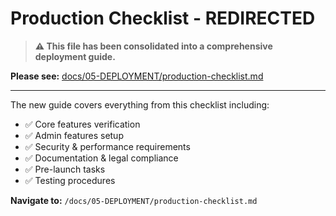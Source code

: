 # Production Checklist - REDIRECTED

> **⚠️ This file has been consolidated into a comprehensive deployment guide.**

**Please see:** [docs/05-DEPLOYMENT/production-checklist.md](/docs/05-DEPLOYMENT/production-checklist.md)

---

The new guide covers everything from this checklist including:
- ✅ Core features verification
- ✅ Admin features setup
- ✅ Security & performance requirements
- ✅ Documentation & legal compliance
- ✅ Pre-launch tasks
- ✅ Testing procedures

**Navigate to:** `/docs/05-DEPLOYMENT/production-checklist.md`
